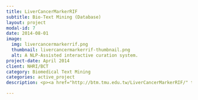 ```yaml
---
title: LiverCancerMarkerRIF
subtitle: Bio-Text Mining (Database)
layout: project
modal-id: 7
date: 2014-08-01
image:
  img: livercancermarkerrif.png
  thumbnail: livercancermarkerrif-thumbnail.png
  alt: A NLP-Assisted interactive curation system.
project-date: April 2014
client: NHRI/BCT
category: Biomedical Text Mining
categories: active_project
description: <p><a href="http://btm.tmu.edu.tw/LiverCancerMarkerRIF/" target="_blank">LiverCancerMarkerRIF</a> is a liver cancer biomarker database along with a text-mining-based curation system, which allows users to retrieve biomarker-related narrations and curate supporting evidence on liver cancer biomarkers directly while browsing PubMed.</p><p>Fund# MOST 104-2221-E-143-005</p>

---
```

